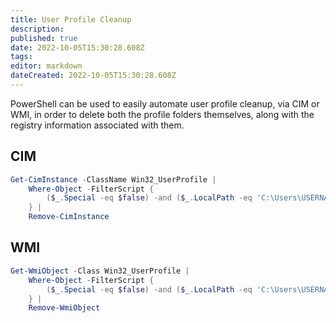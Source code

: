 ```yaml
---
title: User Profile Cleanup
description: 
published: true
date: 2022-10-05T15:30:28.608Z
tags: 
editor: markdown
dateCreated: 2022-10-05T15:30:28.608Z
---
```


PowerShell can be used to easily automate user profile cleanup, via CIM or WMI, in order to delete both the profile folders themselves, along with the registry information associated with them.

## CIM

```powershell
Get-CimInstance -ClassName Win32_UserProfile |
    Where-Object -FilterScript {
        ($_.Special -eq $false) -and ($_.LocalPath -eq 'C:\Users\USERNAME')
    } |
    Remove-CimInstance
```

## WMI

```powershell
Get-WmiObject -Class Win32_UserProfile |
    Where-Object -FilterScript {
        ($_.Special -eq $false) -and ($_.LocalPath -eq 'C:\Users\USERNAME')
    } |
    Remove-WmiObject
```
